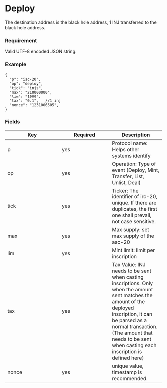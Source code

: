 # Deploy

The destination address is the black hole address, 1 INJ transferred to the black hole address.

### Requirement

Valid UTF-8 encoded JSON string.

### Example

```
{ 
  "p": "isc-20",
  "op": "deploy",
  "tick": "injs",
  "max": "210000000",
  "lim": "1000",
  "tax": "0.1",   //1 inj
  "nonce": "1231006505",
}
```

### Fields

<table><thead><tr><th width="158">Key</th><th width="146">Required</th><th>Description</th></tr></thead><tbody><tr><td>p</td><td>yes</td><td>Protocol name: Helps other systems identify</td></tr><tr><td>op</td><td>yes</td><td>Operation: Type of event (Deploy, Mint, Transfer, List, Unlist, Deal)</td></tr><tr><td>tick</td><td>yes</td><td>Ticker: The identifier of irc-20, unique. If there are duplicates, the first one shall prevail, not case sensitive.</td></tr><tr><td>max</td><td>yes</td><td>Max supply: set max supply of the asc-20</td></tr><tr><td>lim</td><td>yes</td><td>Mint limit: limit per inscription</td></tr><tr><td>tax</td><td>yes</td><td>Tax Value: INJ needs to be sent when casting inscriptions. Only when the amount sent matches the amount of the deployed inscription, it can be parsed as a normal transaction. (The amount that needs to be sent when casting each inscription is defined here)</td></tr><tr><td>nonce</td><td>yes</td><td>unique value, timestamp is recommended.</td></tr></tbody></table>

